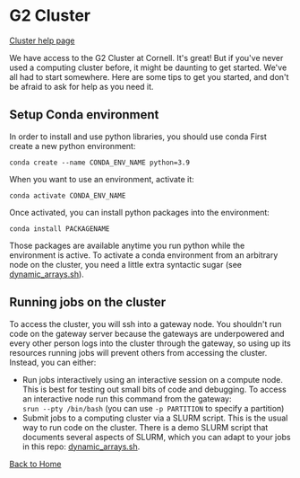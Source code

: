 # G2 Cluster
[Cluster help page](https://it.coecis.cornell.edu/researchit/g2cluster/)

We have access to the G2 Cluster at Cornell. It's great! But if you've never used a computing cluster before, it might be daunting to get started. We've all had to start somewhere. Here are some tips to get you started, and don't be afraid to ask for help as you need it.

## Setup Conda environment
In order to install and use python libraries, you should use conda
First create a new python environment:

    conda create --name CONDA_ENV_NAME python=3.9

When you want to use an environment, activate it:

    conda activate CONDA_ENV_NAME

Once activated, you can install python packages into the environment:

    conda install PACKAGENAME

Those packages are available anytime you run python while the environment is active. To activate a conda environment from an arbitrary node on the cluster, you need a little extra syntactic sugar (see [dynamic_arrays.sh](dynamic_arrays.sh)).

## Running jobs on the cluster

To access the cluster, you will ssh into a gateway node. You shouldn't run code on the gateway server because the gateways are underpowered and every other person logs into the cluster through the gateway, so using up its resources running jobs will prevent others from accessing the cluster. Instead, you can either:
* Run jobs interactively using an interactive session on a compute node. This is best for testing out small bits of code and debugging. To access an interactive node run this command from the gateway:  
`srun --pty /bin/bash` (you can use `-p PARTITION` to specify a partition)
* Submit jobs to a computing cluster via a SLURM script. This is the usual way to run code on the cluster. There is a demo SLURM script that documents several aspects of SLURM, which you can adapt to your jobs in this repo: [dynamic_arrays.sh](dynamic_arrays.sh).

[Back to Home](README.md)